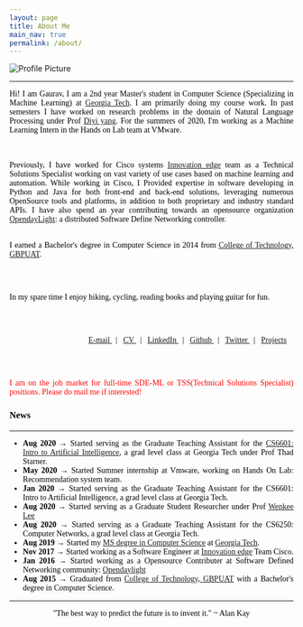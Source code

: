 ```yaml
---
layout: page
title: About Me
main_nav: true
permalink: /about/
---
```


<img class="profile" src="{{ site.baseurl }}/assets/gaurav_2.jpg" title="Profile Picture">


<hr>
<div style="text-align:justify;"><span style="color:black; font-family:Georgia; font-size:1em;">

Hi! I am Gaurav, I am a 2nd year Master's student in Computer Science (Specializing in Machine Learning) at <a href="http://www.cc.gatech.edu/">Georgia Tech</a>. I am primarily doing my course work. In past semesters I have worked on research problems in the domain of Natural Language Processing under Prof <a href="https://www.cc.gatech.edu/~dyang888/index.html">Diyi yang</a>. For the summers of 2020, I'm working as a Machine Learning Intern in the Hands on Lab team at VMware.

<br>
<br>
Previously, I have worked for Cisco systems <a href="https://cisco-ie.github.io/index.html">Innovation edge</a>  team as a Technical Solutions Specialist working on vast variety of use cases based on machine learning and automation. While working in Cisco, I Provided expertise in software developing in Python and Java for both front-end and back-end solutions, leveraging numerous OpenSource tools and platforms, in addition to both proprietary and industry standard APIs. I have also spend an year contributing towards an opensource organization <a href="https://github.com/opendaylight/cardinal/graphs/contributors">OpendayLight</a>: a distributed  Software Define Networking controller.

<br>
<br>

I earned a Bachelor's degree in Computer Science in 2014 from <a href="http://gbpuat-tech.ac.in/#">College of Technology, GBPUAT</a>.

<br>
<br>

In my spare time I enjoy hiking, cycling, reading books and playing guitar for fun.

<br>
<br>

&nbsp; &nbsp; &nbsp; &nbsp; &nbsp; &nbsp; &nbsp; &nbsp; &nbsp; &nbsp; &nbsp; &nbsp; &nbsp; &nbsp; &nbsp; &nbsp; &nbsp; &nbsp; &nbsp; &nbsp;     <a href="mailto:gpande@gatech.edu"> E-mail </a> &nbsp; | &nbsp;
<a href="https://www.gauravpande.in/Resume/"> CV </a> &nbsp; | &nbsp;
<a href="https://www.linkedin.com/in/gpande2/"> LinkedIn </a> &nbsp; | &nbsp;
<a href="https://github.com/Gaurav-Pande"> Github </a> &nbsp; | &nbsp;
<a href="https://twitter.com/garvpande11235"> Twitter </a> &nbsp; | &nbsp;
<a href="https://www.gauravpande.in/projects/"> Projects </a>



<br>
<br>


<!-- <h3>Research Interests</h3>

My research interests lie in the broad area of Natural Language Proce. Specifically, I'm interested in building AI agents, that can communicate (Natural Langauge Processing) and act (Robotics) while being grounded in a given environment (Computer vision).
 -->
<p style="color:red;">I am on the job market for full-time SDE-ML or TSS(Technical Solutions Specialist) positions. Please do mail me if interested!</p>

<h3>News</h3>
<hr>
    	<ul>
    	<li><strong>Aug 2020 → </strong> Started serving as the Graduate Teaching Assistant for the <a href="http://omscs.gatech.edu/cs-6601-artificial-intelligence">CS6601: Intro to Artificial Intelligence</a>, a grad level class at Georgia Tech under Prof  Thad Starner.</li>
        <li><strong>May 2020 → </strong> Started Summer internship at Vmware, working on Hands On Lab: Recommendation system team.</li>
        <li><strong>Jan 2020 → </strong> Started serving as the Graduate Teaching Assistant for the CS6601: Intro to Artificial Intelligence, a grad level class at Georgia Tech.</li>
        <li><strong>Aug 2020 → </strong> Started serving as a Graduate Student Researcher under Prof <a href="https://iisp.gatech.edu/wenke-lee-0"> Wenkee Lee</a></li>
        <li><strong>Aug 2020 → </strong> Started serving as a Graduate Teaching Assistant for the CS6250: Computer Networks, a grad level class at Georgia Tech.</li>
    		<li><strong>Aug 2019 → </strong> Started my <a href="https://www.cc.gatech.edu/future/masters/mscs">MS degree in Computer Science</a> at <a href="https://www.cc.gatech.edu/">Georgia Tech</a>.</li>
        <li><strong>Nov 2017 → </strong> Started working as a Software Engineer at <a href="https://cisco-ie.github.io/index.html">Innovation edge</a> Team Cisco.</li>
        <li><strong>Jan 2016 → </strong> Started working as a Opensource Contributer at Software Defined Networking community: <a href="https://github.com/opendaylight/cardinal/graphs/contributors">Opendaylight</a> </li>
    		<li><strong>Aug 2015 → </strong> Graduated from <a href="http://gbpuat-tech.ac.in/#">College of Technology, GBPUAT</a> with a Bachelor's degree in Computer Science.</li>
    	</ul>

<hr>
        <p align="center">
        	<quote>"The best way to predict the future is to invent it." ~ Alan Kay</quote> 
        </p>



 </span></div>







